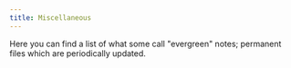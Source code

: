 ```yaml
---
title: Miscellaneous
---
```

Here you can find a list of what some call "evergreen" notes; permanent files which are periodically updated.